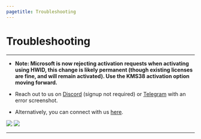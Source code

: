 ```yaml
---
pagetitle: Troubleshooting
---
```


# Troubleshooting

------------------------------------------------------------------------

-   **Note: Microsoft is now rejecting activation requests when activating using HWID, this change is likely permanent (though existing licenses are fine, and will remain activated). Use the KMS38 activation option moving forward.**

-   Reach out to us on [Discord](https://discord.gg/gjJEfq7ux8) (signup not required) or [Telegram](https://t.me/Microsoft_Activation_Scripts) with an error screenshot.

-   Alternatively, you can connect with us [here](contactus.html).

[![](https://lookimg.com/images/2023/03/21/QTvjcD.png)](https://discord.gg/gjJEfq7ux8) [![](https://lookimg.com/images/2023/03/21/QTvLyd.png)](https://t.me/Microsoft_Activation_Scripts)

------------------------------------------------------------------------
